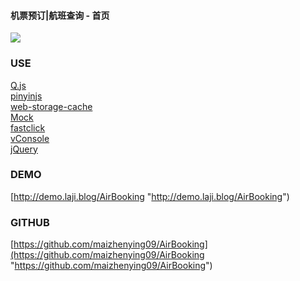 #### 机票预订|航班查询 - 首页
![](https://o7y8mvdbc.qnssl.com/tc/uploads/1804/160348517605.png)

### USE
[Q.js](https://github.com/itorr/q.js "Q.js") <br/>
[pinyinjs](https://github.com/sxei/pinyinjs "pinyinjs") <br/>
[web-storage-cache](https://github.com/WQTeam/web-storage-cache "web-storage-cache") <br/>
[Mock](https://github.com/nuysoft/Mock "Mock") <br/>
[fastclick](https://github.com/ftlabs/fastclick "fastclick") <br/>
[vConsole](https://github.com/Tencent/vConsole "vConsole") <br/>
[jQuery](https://github.com/jquery/jquery "jquery")

### DEMO
[http://demo.laji.blog/AirBooking "http://demo.laji.blog/AirBooking")

### GITHUB
[https://github.com/maizhenying09/AirBooking](https://github.com/maizhenying09/AirBooking "https://github.com/maizhenying09/AirBooking")
